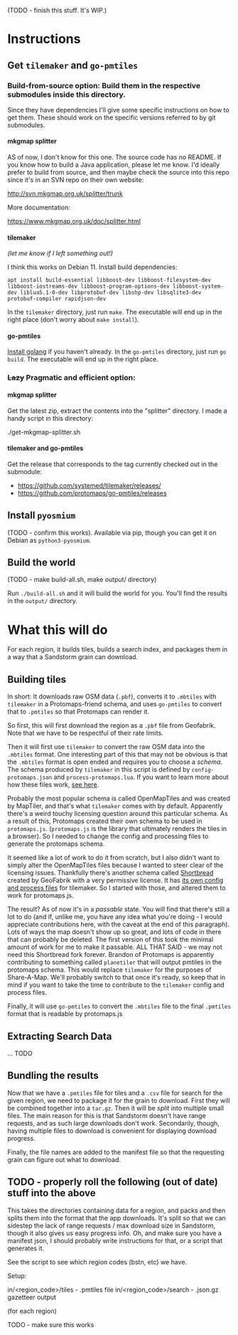 (TODO - finish this stuff. It's WIP.)

# Instructions

## Get `tilemaker` and `go-pmtiles`

### Build-from-source option: Build them in the respective submodules inside this directory.

Since they have dependencies I'll give some specific instructions on how to get them. These should work on the specific versions referred to by git submodules.

#### mkgmap splitter

AS of now, I don't know for this one. The source code has no README. If you know how to build a Java application, please let me know. I'd ideally prefer to build from source, and then maybe check the source into this repo since it's in an SVN repo on their own website:

http://svn.mkgmap.org.uk/splitter/trunk

More documentation:

https://www.mkgmap.org.uk/doc/splitter.html

#### tilemaker

_(let me know if I left something out!)_

I think this works on Debian 11. Install build dependencies:

```
apt install build-essential libboost-dev libboost-filesystem-dev libboost-iostreams-dev libboost-program-options-dev libboost-system-dev liblua5.1-0-dev libprotobuf-dev libshp-dev libsqlite3-dev protobuf-compiler rapidjson-dev
```

In the `tilemaker` directory, just run `make`. The executable will end up in the right place (don't worry about `make install`).

#### go-pmtiles

[Install golang](https://go.dev/doc/install) if you haven't already. In the `go-pmtiles` directory, just run `go build`. The executable will end up in the right place.

### ~~Lazy~~ Pragmatic and efficient option:

#### mkgmap splitter

Get the latest zip, extract the contents into the "splitter" directory. I made a handy script in this directory:

./get-mkgmap-splitter.sh

#### tilemaker and go-pmtiles

Get the release that corresponds to the tag currently checked out in the submodule:

* https://github.com/systemed/tilemaker/releases/
* https://github.com/protomaps/go-pmtiles/releases

## Install `pyosmium`

(TODO - confirm this works). Available via pip, though you can get it on Debian as `python3-pyosmium`.

## Build the world

(TODO - make build-all.sh, make output/ directory)

Run `./build-all.sh` and it will build the world for you. You'll find the results in the `output/` directory.

# What this will do

For each region, it builds tiles, builds a search index, and packages them in a way that a Sandstorm grain can download.

## Building tiles

In short: It downloads raw OSM data (`.pbf`), converts it to `.mbtiles` with `tilemaker` in a Protomaps-friend schema, and uses `go-pmtiles` to convert that to `.pmtiles` so that Protomaps can render it.

So first, this will first download the region as a `.pbf` file from Geofabrik. Note that we have to be respectful of their rate limits.

Then it will first use `tilemaker` to convert the raw OSM data into the `.mbtiles` format. One interesting part of this that may not be obvious is that the `.mbtiles` format is open ended and requires you to choose a _schema_. The schema produced by `tilemaker` in this script is defined by `config-protomaps.json` and `process-protomaps.lua`. If you want to learn more about how these files work, [see here](https://github.com/systemed/tilemaker/blob/master/docs/CONFIGURATION.md).

Probably the most popular schema is called OpenMapTiles and was created by MapTiler, and that's what `tilemaker` comes with by default. Apparently there's a weird touchy licensing question around this particular schema. As a result of this, Protomaps created their own schema to be used in `protomaps.js`. (`protomaps.js` is the library that ultimately renders the tiles in a browser). So I needed to change the config and processing files to generate the protomaps schema.

It seemed like a lot of work to do it from scratch, but I also didn't want to simply alter the OpenMapTiles files because I wanted to steer clear of the licensing issues. Thankfully there's another schema called [Shortbread](https://shortbread.geofabrik.de/schema/) created by GeoFabrik with a very permissive license. It has [its own config and process files](https://github.com/geofabrik/shortbread-tilemaker/) for tilemaker. So I started with those, and altered them to work for protomaps.js.

The result? As of now it's in a _passable_ state. You will find that there's still a lot to do (and if, unlike me, you have any idea what you're doing - I would appreciate contributions here, with the caveat at the end of this paragraph). Lots of ways the map doesn't show up so great, and lots of code in there that can probably be deleted. The first version of this took the minimal amount of work for me to make it passable. ALL THAT SAID - we may not need this Shortbread fork forever. Brandon of Protomaps is apparently contributing to something called `planetiler` that will output pmtiles in the protomaps schema. This would replace `tilemaker` for the purposes of Share-A-Map. We'll probably switch to that once it's ready, so keep that in mind if you want to take the time to contribute to the `tilemaker` config and process files.

Finally, it will use `go-pmtiles` to convert the `.mbtiles` file to the final `.pmtiles` format that is readable by protomaps.js

## Extracting Search Data

... TODO

## Bundling the results

Now that we have a `.pmtiles` file for tiles and a `.csv` file for search for the given region, we need to package it for the grain to download. First they will be combined together into a `tar.gz`. Then it will be _split_ into multiple small files. The main reason for this is that Sandstorm doesn't have range requests, and as such large downloads don't work. Secondarily, though, having multiple files to download is convenient for displaying download progress.

Finally, the file names are added to the manifest file so that the requesting grain can figure out what to download.

## TODO - properly roll the following (out of date) stuff into the above

This takes the directories containing data for a region, and packs and then splits them into the format that the app downloads. It's split so that we can sidestep the lack of range requests / max download size in Sandstorm, though it also gives us easy progress info. Oh, and make sure you have a manifest json, I should probably write instructions for that, or a script that generates it.

See the script to see which region codes (bstn, etc) we have.

Setup:

in/<region_code>/tiles - .pmtiles file
in/<region_code>/search - .json.gz gazetteer output

(for each region)

TODO - make sure this works
